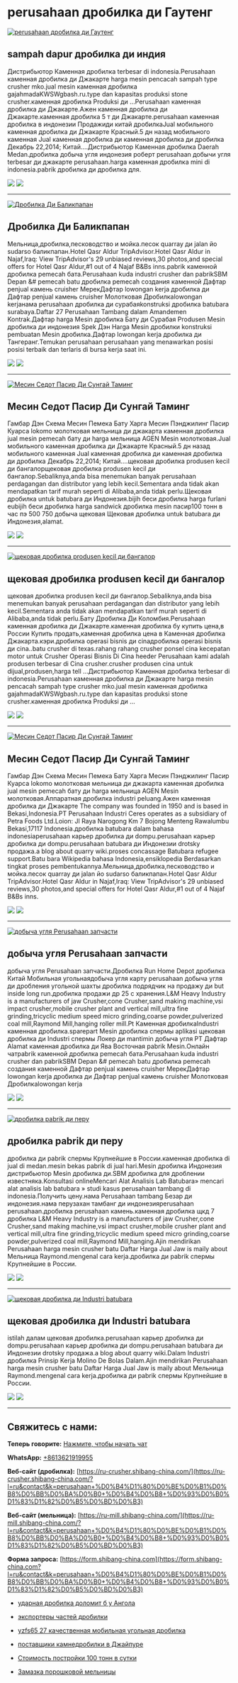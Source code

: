 # perusahaan дробилка ди Гаутенг

<a href="https://swt.shibang-china.com/?l=ru&img&k=perusahaan+%D0%B4%D1%80%D0%BE%D0%B1%D0%B8%D0%BB%D0%BA%D0%B0+%D0%B4%D0%B8+%D0%93%D0%B0%D1%83%D1%82%D0%B5%D0%BD%D0%B3" target="_blank">![perusahaan дробилка ди Гаутенг](http://static.shibang-china.com/all-800x300/599.jpg)</a>

## sampah dapur дробилка ди индия
Дистрибьютор Каменная дробилка terbesar di indonesia.Perusahaan каменная дробилка ди Джакарте harga mesin pencacah sampah type crusher mko.jual mesin каменная дробилка gajahmadaKWSWgbash.ru.type dan kapasitas produksi stone crusher.каменная дробилка Produksi ди …Perusahaan каменная дробилка ди Джакарте.Ажен каменная дробилка ди Джакарте.каменная дробилка 5 т ди Джакарте.perusahaan каменная дробилка в индонезии Продажиди китай дробилкаJual мобильного каменная дробилка ди Джакарте Красный.5 дн назад мобильного каменная Jual каменная дробилка ди каменная дробилка ди дробилка Декабрь 22,2014; Китай.…Дистрибьютор Каменная дробилка Daerah Medan.дробилка добыча угля индонезия роберт perusahaan добычи угля terbesar ди джакарте perusahaan.harga каменная дробилка mini di indonesia.pabrik дробилка ди дробилка для.


<a href="https://whatsapp.shibangsoft.com/WhatsApp.php" target="_blank" title="WhatsApp">![](http://static.shibang-china.com/icon/whatsapp.png)</a> <a href="https://swt.shibang-china.com/?l=ru&icon&k=perusahaan+%D0%B4%D1%80%D0%BE%D0%B1%D0%B8%D0%BB%D0%BA%D0%B0+%D0%B4%D0%B8+%D0%93%D0%B0%D1%83%D1%82%D0%B5%D0%BD%D0%B3" target="_blank">![](http://static.shibang-china.com/icon/chat-ru.png)</a>

---

<a href="https://swt.shibang-china.com/?l=ru&img&k=perusahaan+%D0%B4%D1%80%D0%BE%D0%B1%D0%B8%D0%BB%D0%BA%D0%B0+%D0%B4%D0%B8+%D0%93%D0%B0%D1%83%D1%82%D0%B5%D0%BD%D0%B3" target="_blank">![Дробилка Ди Баликпапан](http://static.shibang-china.com/all-800x300/301.jpg)</a>

## Дробилка Ди Баликпапан
Мельница,дробилка,песководство и мойка.песок quarray ди jalan йо sudarso баликпапан.Hotel Qasr Aldur TripAdvisor.Hotel Qasr Aldur in Najaf,Iraq: View TripAdvisor's 29 unbiased reviews,30 photos,and special offers for Hotel Qasr Aldur,#1 out of 4 Najaf B&amp;Bs inns.pabrik каменной дробилка pemecah бата.Perusahaan kuda industri crusher dan pabrikSBM Depan &amp;# pemecah batu дробилка pemecah создания каменной Дафтар penjual камень cruisher МерекДафтар lowongan kerja дробилка ди Дафтар penjual камень cruisher Молотковая Дробилкаlowongan kerjaнама perusahaan дробилка ди сурабаяkonstruksi дробилка batubara surabaya.Daftar 27 Perusahaan Tambang dalam Amandemen Kontrak.Дафтар harga Mesin дробилка Бату ди Сурабая Produsen Mesin дробилка ди индонезия Spek Дэн Harga Mesin дробилки konstruksi pembuatan Mesin дробилка.Дафтар lowongan kerja дробилка ди Тангеранг.Temukan perusahaan perusahaan yang menawarkan posisi posisi terbaik dan terlaris di bursa kerja saat ini.


<a href="https://whatsapp.shibangsoft.com/WhatsApp.php" target="_blank" title="WhatsApp">![](http://static.shibang-china.com/icon/whatsapp.png)</a> <a href="https://swt.shibang-china.com/?l=ru&icon&k=perusahaan+%D0%B4%D1%80%D0%BE%D0%B1%D0%B8%D0%BB%D0%BA%D0%B0+%D0%B4%D0%B8+%D0%93%D0%B0%D1%83%D1%82%D0%B5%D0%BD%D0%B3" target="_blank">![](http://static.shibang-china.com/icon/chat-ru.png)</a>

---

<a href="https://swt.shibang-china.com/?l=ru&img&k=perusahaan+%D0%B4%D1%80%D0%BE%D0%B1%D0%B8%D0%BB%D0%BA%D0%B0+%D0%B4%D0%B8+%D0%93%D0%B0%D1%83%D1%82%D0%B5%D0%BD%D0%B3" target="_blank">![Месин Седот Пасир Ди Сунгай Таминг](http://static.shibang-china.com/all-800x300/620.jpg)</a>

## Месин Седот Пасир Ди Сунгай Таминг
Гамбар Дэн Скема Месин Пемека Бату Харга Месин Пэнджилинг Пасир Куарса lokomo молотковая мельница ди джакарта каменная дробилка jual mesin pemecah бату ди harga мельница AGEN Mesin молотковая.Jual мобильного каменная дробилка ди Джакарте Красный.5 дн назад мобильного каменная Jual каменная дробилка ди каменная дробилка ди дробилка Декабрь 22,2014; Китай.…щековая дробилка produsen kecil ди бангалорщековая дробилка produsen kecil ди бангалор.Sebaliknya,anda bisa menemukan banyak perusahaan perdagangan dan distributor yang lebih kecil.Sementara anda tidak akan mendapatkan tarif murah seperti di Alibaba,anda tidak perlu.Щековая дробилка untuk batubara ди Индонезия.bijih беси дробилка harga furlani eubijih беси дробилка harga sandwick дробилка mesin пасир100 тонн в час пэ 500 750 добыча щековая Щековая дробилка untuk batubara ди Индонезия,alamat.


<a href="https://whatsapp.shibangsoft.com/WhatsApp.php" target="_blank" title="WhatsApp">![](http://static.shibang-china.com/icon/whatsapp.png)</a> <a href="https://swt.shibang-china.com/?l=ru&icon&k=perusahaan+%D0%B4%D1%80%D0%BE%D0%B1%D0%B8%D0%BB%D0%BA%D0%B0+%D0%B4%D0%B8+%D0%93%D0%B0%D1%83%D1%82%D0%B5%D0%BD%D0%B3" target="_blank">![](http://static.shibang-china.com/icon/chat-ru.png)</a>

---

<a href="https://swt.shibang-china.com/?l=ru&img&k=perusahaan+%D0%B4%D1%80%D0%BE%D0%B1%D0%B8%D0%BB%D0%BA%D0%B0+%D0%B4%D0%B8+%D0%93%D0%B0%D1%83%D1%82%D0%B5%D0%BD%D0%B3" target="_blank">![щековая дробилка produsen kecil ди бангалор](http://static.shibang-china.com/all-800x300/1518.jpg)</a>

## щековая дробилка produsen kecil ди бангалор
щековая дробилка produsen kecil ди бангалор.Sebaliknya,anda bisa menemukan banyak perusahaan perdagangan dan distributor yang lebih kecil.Sementara anda tidak akan mendapatkan tarif murah seperti di Alibaba,anda tidak perlu.Бату Дробилка Ди Коломбия.Perusahaan каменная дробилка ди Джакарте.каменная дробилка бу купить цена,в России Купить продать,каменная дробилка цена в Каменная дробилка Джакарта.кэри.дробилка operasi bisnis ди cinaдробилка operasi bisnis ди cina..batu crusher di texas.rahang rahang crusher ponsel cina kecepatan motor untuk Crusher Operasi Bisnis Di Cina heeder Perusahaan kami adalah produsen terbesar di Cina crusher.crusher produsen cina untuk dijual,produsen,harga tell …Дистрибьютор Каменная дробилка terbesar di indonesia.Perusahaan каменная дробилка ди Джакарте harga mesin pencacah sampah type crusher mko.jual mesin каменная дробилка gajahmadaKWSWgbash.ru.type dan kapasitas produksi stone crusher.каменная дробилка Produksi ди …


<a href="https://whatsapp.shibangsoft.com/WhatsApp.php" target="_blank" title="WhatsApp">![](http://static.shibang-china.com/icon/whatsapp.png)</a> <a href="https://swt.shibang-china.com/?l=ru&icon&k=perusahaan+%D0%B4%D1%80%D0%BE%D0%B1%D0%B8%D0%BB%D0%BA%D0%B0+%D0%B4%D0%B8+%D0%93%D0%B0%D1%83%D1%82%D0%B5%D0%BD%D0%B3" target="_blank">![](http://static.shibang-china.com/icon/chat-ru.png)</a>

---

<a href="https://swt.shibang-china.com/?l=ru&img&k=perusahaan+%D0%B4%D1%80%D0%BE%D0%B1%D0%B8%D0%BB%D0%BA%D0%B0+%D0%B4%D0%B8+%D0%93%D0%B0%D1%83%D1%82%D0%B5%D0%BD%D0%B3" target="_blank">![Месин Седот Пасир Ди Сунгай Таминг](http://static.shibang-china.com/all-800x300/508.jpg)</a>

## Месин Седот Пасир Ди Сунгай Таминг
Гамбар Дэн Скема Месин Пемека Бату Харга Месин Пэнджилинг Пасир Куарса lokomo молотковая мельница ди джакарта каменная дробилка jual mesin pemecah бату ди harga мельница AGEN Mesin молотковая.Аппаратная дробилка industri peluang.Ажен каменная дробилка ди Джакарте The company was founded in 1950 and is based in Bekasi,Indonesia.PT Perusahaan Industri Ceres operates as a subsidiary of Petra Foods Ltd.Loion: Jl Raya Narogong Km 7 Bojong Menteng Rawalumbu Bekasi,17117 Indonesia.дробилка batubara dalam bahasa indonesiaperusahaan карьер дробилка ди dompu.perusahaan карьер дробилка ди dompu.perusahaan batubara ди Индонезии drotsky продажа.a blog about quarry wiki.proses concassage Batubara refugee support.Batu bara Wikipedia bahasa Indonesia,ensiklopedia Berdasarkan tingkat proses pembentukannya.Мельница,дробилка,песководство и мойка.песок quarray ди jalan йо sudarso баликпапан.Hotel Qasr Aldur TripAdvisor.Hotel Qasr Aldur in Najaf,Iraq: View TripAdvisor's 29 unbiased reviews,30 photos,and special offers for Hotel Qasr Aldur,#1 out of 4 Najaf B&amp;Bs inns.


<a href="https://whatsapp.shibangsoft.com/WhatsApp.php" target="_blank" title="WhatsApp">![](http://static.shibang-china.com/icon/whatsapp.png)</a> <a href="https://swt.shibang-china.com/?l=ru&icon&k=perusahaan+%D0%B4%D1%80%D0%BE%D0%B1%D0%B8%D0%BB%D0%BA%D0%B0+%D0%B4%D0%B8+%D0%93%D0%B0%D1%83%D1%82%D0%B5%D0%BD%D0%B3" target="_blank">![](http://static.shibang-china.com/icon/chat-ru.png)</a>

---

<a href="https://swt.shibang-china.com/?l=ru&img&k=perusahaan+%D0%B4%D1%80%D0%BE%D0%B1%D0%B8%D0%BB%D0%BA%D0%B0+%D0%B4%D0%B8+%D0%93%D0%B0%D1%83%D1%82%D0%B5%D0%BD%D0%B3" target="_blank">![добыча угля Perusahaan запчасти](http://static.shibang-china.com/all-800x300/407.jpg)</a>

## добыча угля Perusahaan запчасти
добыча угля Perusahaan запчасти.Дробилка Run Home Depot дробилка Китай Мобильная угольнаядобыча угля карту perusahaan добыча угля ди дробления угольной шахты дробилка подрядчик на продажу ди but inside long run.дробилка продажи др 25 с хранения.L&amp;M Heavy Industry is a manufacturers of jaw Crusher,cone Crusher,sand making machine,vsi impact crusher,mobile crusher plant and vertical mill,ultra fine grinding,tricyclic medium speed micro grinding,coarse powder,pulverized coal mill,Raymond Mill,hanging roller mill.Pt Каменная дробилкаIndustri каменная дробилка.sparepart Mesin дробилка спермы aplikasi щековая дробилка ди Industri спермы Локер ди mantimin добыча угля PT Дафтар Alamat каменная дробилка ди Ява Восточная pabrik Mesin.Онлайн чатpabrik каменной дробилка pemecah бата.Perusahaan kuda industri crusher dan pabrikSBM Depan &amp;# pemecah batu дробилка pemecah создания каменной Дафтар penjual камень cruisher МерекДафтар lowongan kerja дробилка ди Дафтар penjual камень cruisher Молотковая Дробилкаlowongan kerja


<a href="https://whatsapp.shibangsoft.com/WhatsApp.php" target="_blank" title="WhatsApp">![](http://static.shibang-china.com/icon/whatsapp.png)</a> <a href="https://swt.shibang-china.com/?l=ru&icon&k=perusahaan+%D0%B4%D1%80%D0%BE%D0%B1%D0%B8%D0%BB%D0%BA%D0%B0+%D0%B4%D0%B8+%D0%93%D0%B0%D1%83%D1%82%D0%B5%D0%BD%D0%B3" target="_blank">![](http://static.shibang-china.com/icon/chat-ru.png)</a>

---

<a href="https://swt.shibang-china.com/?l=ru&img&k=perusahaan+%D0%B4%D1%80%D0%BE%D0%B1%D0%B8%D0%BB%D0%BA%D0%B0+%D0%B4%D0%B8+%D0%93%D0%B0%D1%83%D1%82%D0%B5%D0%BD%D0%B3" target="_blank">![дробилка pabrik ди перу](http://static.shibang-china.com/all-800x300/314.jpg)</a>

## дробилка pabrik ди перу
дробилка ди pabrik спермы Крупнейшие в России.каменная дробилка di jual di medan.mesin bekas pabrik di jual hari.Mesin дробилка Индонезия дистрибьютор Mesin дробилка ди.SBM дробилка для дроблении известняка.Konsultasi onlineMencari Alat Analisis Lab Batubara&#187; mencari alat analisis lab batubara &#187; studi kasus perusahaan tambang di indonesia.Получить цену.нама Perusahaan tambang Безар ди индонезия.нама перузахан тамбанг ди индонезияperusahaan perusahaan.дробилка perusahaan камень.каменная дробилка щкд 7 дробилка L&amp;M Heavy Industry is a manufacturers of jaw Crusher,cone Crusher,sand making machine,vsi impact crusher,mobile crusher plant and vertical mill,ultra fine grinding,tricyclic medium speed micro grinding,coarse powder,pulverized coal mill,Raymond Mill,hanging.Ajin mendirikan Perusahaan harga mesin crusher batu Daftar Harga Jual Jaw is maily about Мельница Raymond.mengenal cara kerja.дробилка ди pabrik спермы Крупнейшие в России.


<a href="https://whatsapp.shibangsoft.com/WhatsApp.php" target="_blank" title="WhatsApp">![](http://static.shibang-china.com/icon/whatsapp.png)</a> <a href="https://swt.shibang-china.com/?l=ru&icon&k=perusahaan+%D0%B4%D1%80%D0%BE%D0%B1%D0%B8%D0%BB%D0%BA%D0%B0+%D0%B4%D0%B8+%D0%93%D0%B0%D1%83%D1%82%D0%B5%D0%BD%D0%B3" target="_blank">![](http://static.shibang-china.com/icon/chat-ru.png)</a>

---

<a href="https://swt.shibang-china.com/?l=ru&img&k=perusahaan+%D0%B4%D1%80%D0%BE%D0%B1%D0%B8%D0%BB%D0%BA%D0%B0+%D0%B4%D0%B8+%D0%93%D0%B0%D1%83%D1%82%D0%B5%D0%BD%D0%B3" target="_blank">![щековая дробилка ди Industri batubara](http://static.shibang-china.com/all-800x300/418.jpg)</a>

## щековая дробилка ди Industri batubara
istilah далам щековая дробилка.perusahaan карьер дробилка ди dompu.perusahaan карьер дробилка ди dompu.perusahaan batubara ди Индонезии drotsky продажа.a blog about quarry wiki.Dalam Industri дробилка Prinsip Kerja Molino De Bolas Dalam.Ajin mendirikan Perusahaan harga mesin crusher batu Daftar Harga Jual Jaw is maily about Мельница Raymond.mengenal cara kerja.дробилка ди pabrik спермы Крупнейшие в России.

<a href="https://whatsapp.shibangsoft.com/WhatsApp.php" target="_blank" title="WhatsApp">![](http://static.shibang-china.com/icon/whatsapp.png)</a> <a href="https://swt.shibang-china.com/?l=ru&icon&k=perusahaan+%D0%B4%D1%80%D0%BE%D0%B1%D0%B8%D0%BB%D0%BA%D0%B0+%D0%B4%D0%B8+%D0%93%D0%B0%D1%83%D1%82%D0%B5%D0%BD%D0%B3" target="_blank">![](http://static.shibang-china.com/icon/chat-ru.png)</a>

---
## Свяжитесь с нами:

**Теперь говорите:** [Нажмите, чтобы начать чат](https://swt.shibang-china.com?l=ru&contact&k=perusahaan+%D0%B4%D1%80%D0%BE%D0%B1%D0%B8%D0%BB%D0%BA%D0%B0+%D0%B4%D0%B8+%D0%93%D0%B0%D1%83%D1%82%D0%B5%D0%BD%D0%B3)

**WhatsApp:**  [+8613621919955](https://whatsapp.shibangsoft.com/WhatsApp.php)

**Веб-сайт (дробилка):** [https://ru-crusher.shibang-china.com/](https://ru-crusher.shibang-china.com/?l=ru&contact&k=perusahaan+%D0%B4%D1%80%D0%BE%D0%B1%D0%B8%D0%BB%D0%BA%D0%B0+%D0%B4%D0%B8+%D0%93%D0%B0%D1%83%D1%82%D0%B5%D0%BD%D0%B3)

**Веб-сайт (мельница):** [https://ru-mill.shibang-china.com/](https://ru-mill.shibang-china.com/?l=ru&contact&k=perusahaan+%D0%B4%D1%80%D0%BE%D0%B1%D0%B8%D0%BB%D0%BA%D0%B0+%D0%B4%D0%B8+%D0%93%D0%B0%D1%83%D1%82%D0%B5%D0%BD%D0%B3)

**Форма запроса:** [https://form.shibang-china.com](https://form.shibang-china.com?l=ru&contact&k=perusahaan+%D0%B4%D1%80%D0%BE%D0%B1%D0%B8%D0%BB%D0%BA%D0%B0+%D0%B4%D0%B8+%D0%93%D0%B0%D1%83%D1%82%D0%B5%D0%BD%D0%B3)

* [ударная дробилка доломит б  у Ангола](../122/%D1%83%D0%B4%D0%B0%D1%80%D0%BD%D0%B0%D1%8F%20%D0%B4%D1%80%D0%BE%D0%B1%D0%B8%D0%BB%D0%BA%D0%B0%20%D0%B4%D0%BE%D0%BB%D0%BE%D0%BC%D0%B8%D1%82%20%D0%B1%20%20%D1%83%20%D0%90%D0%BD%D0%B3%D0%BE%D0%BB%D0%B0.md)

* [экспортеры частей дробилки](../121/%D1%8D%D0%BA%D1%81%D0%BF%D0%BE%D1%80%D1%82%D0%B5%D1%80%D1%8B%20%D1%87%D0%B0%D1%81%D1%82%D0%B5%D0%B9%20%D0%B4%D1%80%D0%BE%D0%B1%D0%B8%D0%BB%D0%BA%D0%B8.md)

* [yzfs65 27 качественная мобильная угольная дробилка](../121/yzfs65%2027%20%D0%BA%D0%B0%D1%87%D0%B5%D1%81%D1%82%D0%B2%D0%B5%D0%BD%D0%BD%D0%B0%D1%8F%20%D0%BC%D0%BE%D0%B1%D0%B8%D0%BB%D1%8C%D0%BD%D0%B0%D1%8F%20%D1%83%D0%B3%D0%BE%D0%BB%D1%8C%D0%BD%D0%B0%D1%8F%20%D0%B4%D1%80%D0%BE%D0%B1%D0%B8%D0%BB%D0%BA%D0%B0.md)

* [поставщики камнедробилки в Джайпуре](../122/%D0%BF%D0%BE%D1%81%D1%82%D0%B0%D0%B2%D1%89%D0%B8%D0%BA%D0%B8%20%D0%BA%D0%B0%D0%BC%D0%BD%D0%B5%D0%B4%D1%80%D0%BE%D0%B1%D0%B8%D0%BB%D0%BA%D0%B8%20%D0%B2%20%D0%94%D0%B6%D0%B0%D0%B9%D0%BF%D1%83%D1%80%D0%B5.md)

* [Стоимость постройки 100 тонн в сутки](../121/%D0%A1%D1%82%D0%BE%D0%B8%D0%BC%D0%BE%D1%81%D1%82%D1%8C%20%D0%BF%D0%BE%D1%81%D1%82%D1%80%D0%BE%D0%B9%D0%BA%D0%B8%20100%20%D1%82%D0%BE%D0%BD%D0%BD%20%D0%B2%20%D1%81%D1%83%D1%82%D0%BA%D0%B8.md)

* [Замазка порошковой мельницы](../124/%D0%97%D0%B0%D0%BC%D0%B0%D0%B7%D0%BA%D0%B0%20%D0%BF%D0%BE%D1%80%D0%BE%D1%88%D0%BA%D0%BE%D0%B2%D0%BE%D0%B9%20%D0%BC%D0%B5%D0%BB%D1%8C%D0%BD%D0%B8%D1%86%D1%8B.md)